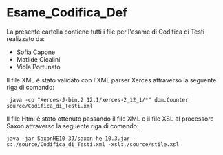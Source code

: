 # Esame_Codifica_Def
La presente cartella contiene tutti i file per l'esame di Codifica di Testi realizzato da: 
<ul>
  <li>Sofia Capone</li>
  <li>Matilde Cicalini</li>
  <li>Viola Portunato</li>
 </ul>

Il file XML è stato validato con l'XML parser Xerces attraverso la seguente riga di comando:
```shell
 java -cp "Xerces-J-bin.2.12.1/xerces-2_12_1/*" dom.Counter source/Codifica_di_Testi.xml
```

Il file Html è stato ottenuto passando il file XML e il file XSL al processore Saxon attraverso la seguente riga di comando:
```shell
java -jar SaxonHE10-3J/saxon-he-10.3.jar -s:./source/Codifica_di_Testi.xml -xsl:./source/stile.xsl
```
